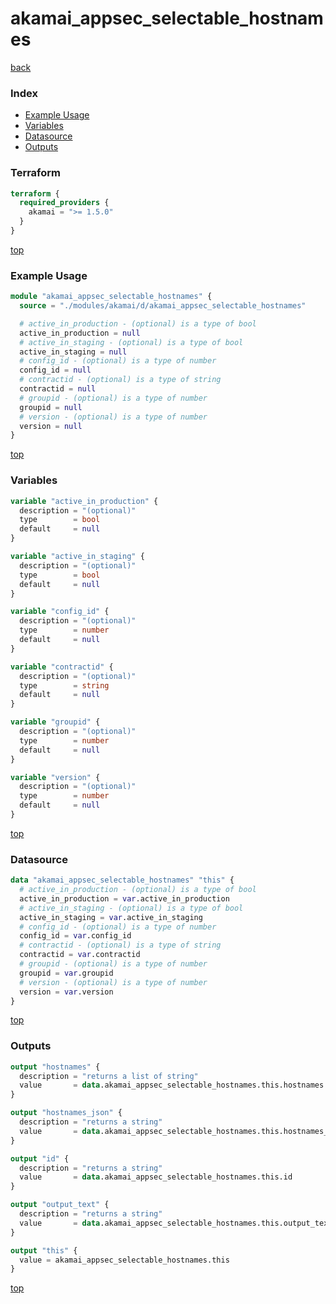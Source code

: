 # akamai_appsec_selectable_hostnames

[back](../akamai.md)

### Index

- [Example Usage](#example-usage)
- [Variables](#variables)
- [Datasource](#datasource)
- [Outputs](#outputs)

### Terraform

```terraform
terraform {
  required_providers {
    akamai = ">= 1.5.0"
  }
}
```

[top](#index)

### Example Usage

```terraform
module "akamai_appsec_selectable_hostnames" {
  source = "./modules/akamai/d/akamai_appsec_selectable_hostnames"

  # active_in_production - (optional) is a type of bool
  active_in_production = null
  # active_in_staging - (optional) is a type of bool
  active_in_staging = null
  # config_id - (optional) is a type of number
  config_id = null
  # contractid - (optional) is a type of string
  contractid = null
  # groupid - (optional) is a type of number
  groupid = null
  # version - (optional) is a type of number
  version = null
}
```

[top](#index)

### Variables

```terraform
variable "active_in_production" {
  description = "(optional)"
  type        = bool
  default     = null
}

variable "active_in_staging" {
  description = "(optional)"
  type        = bool
  default     = null
}

variable "config_id" {
  description = "(optional)"
  type        = number
  default     = null
}

variable "contractid" {
  description = "(optional)"
  type        = string
  default     = null
}

variable "groupid" {
  description = "(optional)"
  type        = number
  default     = null
}

variable "version" {
  description = "(optional)"
  type        = number
  default     = null
}
```

[top](#index)

### Datasource

```terraform
data "akamai_appsec_selectable_hostnames" "this" {
  # active_in_production - (optional) is a type of bool
  active_in_production = var.active_in_production
  # active_in_staging - (optional) is a type of bool
  active_in_staging = var.active_in_staging
  # config_id - (optional) is a type of number
  config_id = var.config_id
  # contractid - (optional) is a type of string
  contractid = var.contractid
  # groupid - (optional) is a type of number
  groupid = var.groupid
  # version - (optional) is a type of number
  version = var.version
}
```

[top](#index)

### Outputs

```terraform
output "hostnames" {
  description = "returns a list of string"
  value       = data.akamai_appsec_selectable_hostnames.this.hostnames
}

output "hostnames_json" {
  description = "returns a string"
  value       = data.akamai_appsec_selectable_hostnames.this.hostnames_json
}

output "id" {
  description = "returns a string"
  value       = data.akamai_appsec_selectable_hostnames.this.id
}

output "output_text" {
  description = "returns a string"
  value       = data.akamai_appsec_selectable_hostnames.this.output_text
}

output "this" {
  value = akamai_appsec_selectable_hostnames.this
}
```

[top](#index)